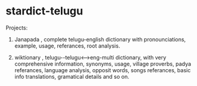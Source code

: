 # stardict-telugu

Projects:

1. Janapada , complete telugu-english dictionary with pronounciations, example, usage, referances, root analysis. 

2. wiktionary , telugu--telugu<-->eng-multi dictionary, with very comprehensive information, synonyms, usage, 
   village proverbs, padya referances, language analysis, opposit words, songs referances, basic info
   translations, gramatical details and so on.